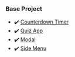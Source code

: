 ### Base Project

- :heavy_check_mark: [Counterdown Timer](https://pb-ux.github.io/BaseProject/CounterDownTimer/)
- :heavy_check_mark: [Quiz App](https://pb-ux.github.io/BaseProject/QuizApp/)
- :heavy_check_mark: [Modal](https://pb-ux.github.io/BaseProject/Modal/)
- :heavy_check_mark: [Side Menu](https://pb-ux.github.io/BaseProject/SideMenu/)
